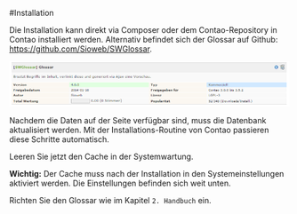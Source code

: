 #Installation

Die Installation kann direkt via Composer oder dem Contao-Repository in Contao installiert werden. Alternativ befindet sich der Glossar auf Github: https://github.com/Sioweb/SWGlossar.

![Erweiterungskatalog](https://raw.githubusercontent.com/kbits/SWGlossar/kbits_doku_swglossar/documentation/images/Erweiterungskatalog_SWGlossar.PNG)

Nachdem die Daten auf der Seite verfügbar sind, muss die Datenbank aktualisiert werden. Mit der Installations-Routine von Contao passieren diese Schritte automatisch.

Leeren Sie jetzt den Cache in der Systemwartung. 

**Wichtig:** Der Cache muss nach der Installation in den Systemeinstellungen aktiviert werden. Die Einstellungen befinden sich weit unten.

Richten Sie den Glossar wie im Kapitel `2. Handbuch` ein.
